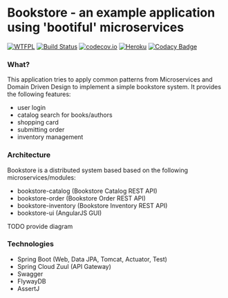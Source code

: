 # Bookstore - an example application using 'bootiful' microservices

[![WTFPL](https://img.shields.io/badge/license-WTFPL-blue.svg)](http://www.wtfpl.net/txt/copying)
[![Build Status](https://travis-ci.org/fischermatte/bookstore.svg?branch=develop)](https://travis-ci.org/fischermatte/bookstore) 
[![codecov.io](https://codecov.io/github/fischermatte/bookstore/coverage.svg?branch=develop)](https://codecov.io/github/fischermatte/bookstore?branch=develop) 
[![Heroku](https://heroku-badge.herokuapp.com/?app=fm-bookstore-develop)](https://fm-bookstore-develop.herokuapp.com) 
[![Codacy Badge](https://api.codacy.com/project/badge/grade/61962709e3d7459b90baa8cf172181c2)](https://www.codacy.com/app/fischermatte/bookstore)

### What?

This application tries to apply common patterns from Microservices and Domain Driven Design to implement
a simple bookstore system. It provides the following features:
  
  - user login
  - catalog search for books/authors
  - shopping card
  - submitting order
  - inventory management
 
 
### Architecture

Bookstore is a distributed system based based on the following microservices/modules:

 - bookstore-catalog (Bookstore Catalog REST API)
 - bookstore-order (Bookstore Order REST API)
 - bookstore-inventory (Bookstore Inventory REST API)
 - bookstore-ui (AngularJS GUI)
 
TODO provide diagram

### Technologies

- Spring Boot (Web, Data JPA, Tomcat, Actuator, Test)
- Spring Cloud Zuul (API Gateway)
- Swagger
- FlywayDB
- AssertJ